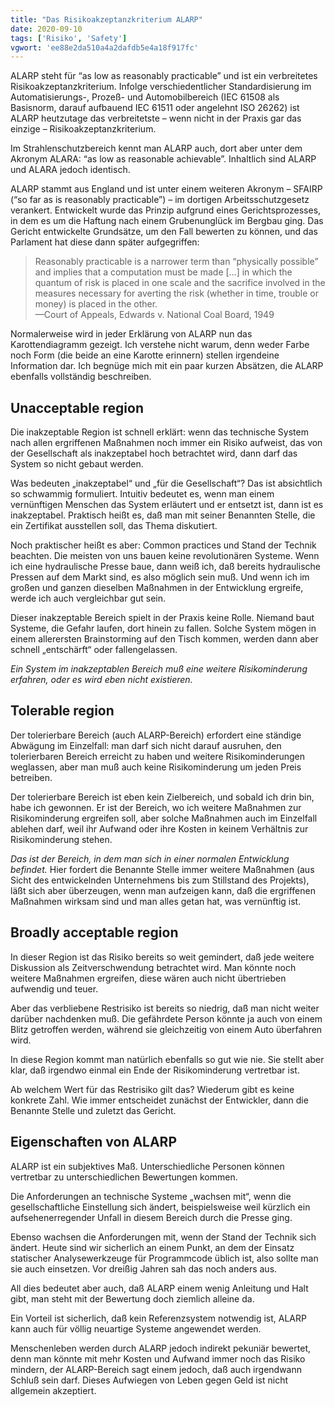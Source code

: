 ```yaml
---
title: "Das Risikoakzeptanzkriterium ALARP"
date: 2020-09-10
tags: ['Risiko', 'Safety']
vgwort: 'ee88e2da510a4a2dafdb5e4a18f917fc'
---
```

ALARP steht für “as low as reasonably practicable” und ist ein verbreitetes Risikoakzeptanzkriterium. Infolge verschiedentlicher Standardisierung im Automatisierungs-, Prozeß- und Automobilbereich (IEC 61508 als Basisnorm, darauf aufbauend IEC 61511 oder angelehnt ISO 26262) ist ALARP heutzutage das verbreitetste – wenn nicht in der Praxis gar das einzige – Risikoakzeptanzkriterium.

Im Strahlenschutzbereich kennt man ALARP auch, dort aber unter dem Akronym ALARA: “as low as reasonable achievable”. Inhaltlich sind ALARP und ALARA jedoch identisch.

ALARP stammt aus England und ist unter einem weiteren Akronym – SFAIRP (“so far as is reasonably practicable”) – im dortigen Arbeitsschutzgesetz verankert. Entwickelt wurde das Prinzip aufgrund eines Gerichtsprozesses, in dem es um die Haftung nach einem Grubenunglück im Bergbau ging. Das Gericht entwickelte Grundsätze, um den Fall bewerten zu können, und das Parlament hat diese dann später aufgegriffen:

> Reasonably practicable is a narrower term than “physically possible” and implies that a computation must be made […] in which the quantum of risk is placed in one scale and the sacrifice involved in the measures necessary for averting the risk (whether in time, trouble or money) is placed in the other.\
 —Court of Appeals, Edwards v. National Coal Board, 1949

Normalerweise wird in jeder Erklärung von ALARP nun das Karottendiagramm gezeigt. Ich verstehe nicht warum, denn weder Farbe noch Form (die beide an eine Karotte erinnern) stellen irgendeine Information dar. Ich begnüge mich mit ein paar kurzen Absätzen, die ALARP ebenfalls vollständig beschreiben.

## Unacceptable region

Die inakzeptable Region ist schnell erklärt: wenn das technische System nach allen ergriffenen Maßnahmen noch immer ein Risiko aufweist, das von der Gesellschaft als inakzeptabel hoch betrachtet wird, dann darf das System so nicht gebaut werden.

Was bedeuten „inakzeptabel“ und „für die Gesellschaft“? Das ist absichtlich so schwammig formuliert. Intuitiv bedeutet es, wenn man einem vernünftigen Menschen das System erläutert und er entsetzt ist, dann ist es inakzeptabel. Praktisch heißt es, daß man mit seiner Benannten Stelle, die ein Zertifikat ausstellen soll, das Thema diskutiert.

Noch praktischer heißt es aber: Common practices und Stand der Technik beachten. Die meisten von uns bauen keine revolutionären Systeme. Wenn ich eine hydraulische Presse baue, dann weiß ich, daß bereits hydraulische Pressen auf dem Markt sind, es also möglich sein muß. Und wenn ich im großen und ganzen dieselben Maßnahmen in der Entwicklung ergreife, werde ich auch vergleichbar gut sein.

Dieser inakzeptable Bereich spielt in der Praxis keine Rolle. Niemand baut Systeme, die Gefahr laufen, dort hinein zu fallen. Solche System mögen in einem allerersten Brainstorming auf den Tisch kommen, werden dann aber schnell „entschärft“ oder fallengelassen.

*Ein System im inakzeptablen Bereich muß eine weitere Risikominderung erfahren, oder es wird eben nicht existieren.*

## Tolerable region

Der tolerierbare Bereich (auch ALARP-Bereich) erfordert eine ständige Abwägung im Einzelfall: man darf sich nicht darauf ausruhen, den tolerierbaren Bereich erreicht zu haben und weitere Risikominderungen weglassen, aber man muß auch keine Risikominderung um jeden Preis betreiben.

Der tolerierbare Bereich ist eben kein Zielbereich, und sobald ich drin bin, habe ich gewonnen. Er ist der Bereich, wo ich weitere Maßnahmen zur Risikominderung ergreifen soll, aber solche Maßnahmen auch im Einzelfall ablehen darf, weil ihr Aufwand oder ihre Kosten in keinem Verhältnis zur Risikominderung stehen.

*Das ist der Bereich, in dem man sich in einer normalen Entwicklung befindet.* Hier fordert die Benannte Stelle immer weitere Maßnahmen (aus Sicht des entwickelnden Unternehmens bis zum Stillstand des Projekts), läßt sich aber überzeugen, wenn man aufzeigen kann, daß die ergriffenen Maßnahmen wirksam sind und man alles getan hat, was vernünftig ist.

## Broadly acceptable region

In dieser Region ist das Risiko bereits so weit gemindert, daß jede weitere Diskussion als Zeitverschwendung betrachtet wird. Man könnte noch weitere Maßnahmen ergreifen, diese wären auch nicht übertrieben aufwendig und teuer.

Aber das verbliebene Restrisiko ist bereits so niedrig, daß man nicht weiter darüber nachdenken muß. Die gefährdete Person könnte ja auch von einem Blitz getroffen werden, während sie gleichzeitig von einem Auto überfahren wird.

In diese Region kommt man natürlich ebenfalls so gut wie nie. Sie stellt aber klar, daß irgendwo einmal ein Ende der Risikominderung vertretbar ist.

Ab welchem Wert für das Restrisiko gilt das? Wiederum gibt es keine konkrete Zahl. Wie immer entscheidet zunächst der Entwickler, dann die Benannte Stelle und zuletzt das Gericht.

## Eigenschaften von ALARP

ALARP ist ein subjektives Maß. Unterschiedliche Personen können vertretbar zu unterschiedlichen Bewertungen kommen.

Die Anforderungen an technische Systeme „wachsen mit“, wenn die gesellschaftliche Einstellung sich ändert, beispielsweise weil kürzlich ein aufsehenerregender Unfall in diesem Bereich durch die Presse ging.

Ebenso wachsen die Anforderungen mit, wenn der Stand der Technik sich ändert. Heute sind wir sicherlich an einem Punkt, an dem der Einsatz statischer Analysewerkzeuge für Programmcode üblich ist, also sollte man sie auch einsetzen. Vor dreißig Jahren sah das noch anders aus.

All dies bedeutet aber auch, daß ALARP einem wenig Anleitung und Halt gibt, man steht mit der Bewertung doch ziemlich alleine da.

Ein Vorteil ist sicherlich, daß kein Referenzsystem notwendig ist, ALARP kann auch für völlig neuartige Systeme angewendet werden.

Menschenleben werden durch ALARP jedoch indirekt pekuniär bewertet, denn man könnte mit mehr Kosten und Aufwand immer noch das Risiko mindern, der ALARP-Bereich sagt einem jedoch, daß auch irgendwann Schluß sein darf. Dieses Aufwiegen von Leben gegen Geld ist nicht allgemein akzeptiert.